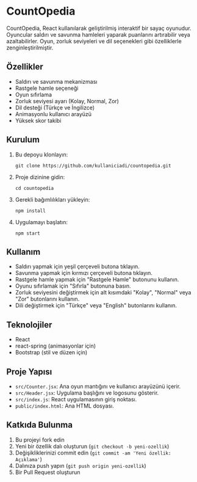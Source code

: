 # CountOpedia

CountOpedia, React kullanılarak geliştirilmiş interaktif bir sayaç oyunudur. Oyuncular saldırı ve savunma hamleleri yaparak puanlarını artırabilir veya azaltabilirler. Oyun, zorluk seviyeleri ve dil seçenekleri gibi özelliklerle zenginleştirilmiştir.

## Özellikler

- Saldırı ve savunma mekanizması
- Rastgele hamle seçeneği
- Oyun sıfırlama
- Zorluk seviyesi ayarı (Kolay, Normal, Zor)
- Dil desteği (Türkçe ve İngilizce)
- Animasyonlu kullanıcı arayüzü
- Yüksek skor takibi

## Kurulum

1. Bu depoyu klonlayın:
   ```
   git clone https://github.com/kullaniciadi/countopedia.git
   ```
2. Proje dizinine gidin:
   ```
   cd countopedia
   ```
3. Gerekli bağımlılıkları yükleyin:
   ```
   npm install
   ```
4. Uygulamayı başlatın:
   ```
   npm start
   ```

## Kullanım

- Saldırı yapmak için yeşil çerçeveli butona tıklayın.
- Savunma yapmak için kırmızı çerçeveli butona tıklayın.
- Rastgele hamle yapmak için "Rastgele Hamle" butonunu kullanın.
- Oyunu sıfırlamak için "Sıfırla" butonuna basın.
- Zorluk seviyesini değiştirmek için alt kısımdaki "Kolay", "Normal" veya "Zor" butonlarını kullanın.
- Dili değiştirmek için "Türkçe" veya "English" butonlarını kullanın.

## Teknolojiler

- React
- react-spring (animasyonlar için)
- Bootstrap (stil ve düzen için)

## Proje Yapısı

- `src/Counter.jsx`: Ana oyun mantığını ve kullanıcı arayüzünü içerir.
- `src/Header.jsx`: Uygulama başlığını ve logosunu gösterir.
- `src/index.js`: React uygulamasının giriş noktası.
- `public/index.html`: Ana HTML dosyası.

## Katkıda Bulunma

1. Bu projeyi fork edin
2. Yeni bir özellik dalı oluşturun (`git checkout -b yeni-ozellik`)
3. Değişikliklerinizi commit edin (`git commit -am 'Yeni özellik: Açıklama'`)
4. Dalınıza push yapın (`git push origin yeni-ozellik`)
5. Bir Pull Request oluşturun
